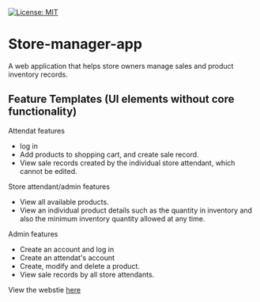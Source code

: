 [![License: MIT](https://img.shields.io/badge/License-MIT-yellow.svg)](https://opensource.org/licenses/MIT)

# Store-manager-app
A web application that helps store owners manage sales and product inventory records.

## Feature Templates (UI elements without core functionality)

Attendat features 
* log in
* Add products to shopping cart, and create sale record.
* View sale records created by the individual store attendant, which cannot be edited.

Store attendant/admin features 
* View all available products.
* View an individual product details such as the quantity in inventory and also the minimum inventory quantity allowed at any time.

Admin features 
* Create an account and log in
* Create an attendat's account
* Create, modify and delete a product.
* View sale records by all store attendants.

View the webstie [here](<https://simonawiti.github.io/Store-manager-app/User interface/index.html>)

